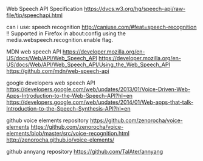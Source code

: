 Web Speech API Specification
https://dvcs.w3.org/hg/speech-api/raw-file/tip/speechapi.html

can i use: speech recognition
http://caniuse.com/#feat=speech-recognition
!! Supported in Firefox in about:config using the media.webspeech.recognition.enable flag.

MDN web speech API
https://developer.mozilla.org/en-US/docs/Web/API/Web_Speech_API
https://developer.mozilla.org/en-US/docs/Web/API/Web_Speech_API/Using_the_Web_Speech_API
https://github.com/mdn/web-speech-api

google developers web speech API
https://developers.google.com/web/updates/2013/01/Voice-Driven-Web-Apps-Introduction-to-the-Web-Speech-API?hl=en
https://developers.google.com/web/updates/2014/01/Web-apps-that-talk-Introduction-to-the-Speech-Synthesis-API?hl=en

github voice elements repository
https://github.com/zenorocha/voice-elements
https://github.com/zenorocha/voice-elements/blob/master/src/voice-recognition.html
http://zenorocha.github.io/voice-elements/

github annyang repository
https://github.com/TalAter/annyang